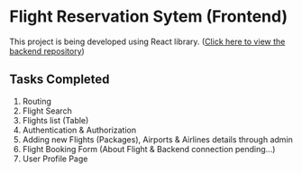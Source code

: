 # Flight Reservation Sytem (Frontend)

This project is being developed using React library.
([Click here to view the backend repository](https://github.com/CachingNik/CP2-FRS-Backend))

## Tasks Completed

1. Routing
2. Flight Search
3. Flights list (Table)
4. Authentication & Authorization
5. Adding new Flights (Packages), Airports & Airlines details through admin
6. Flight Booking Form (About Flight & Backend connection pending...)
7. User Profile Page
